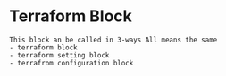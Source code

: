 #   Terraform Block 
```
This block an be called in 3-ways All means the same
- terraform block 
- terraform setting block 
- terrafrom configuration block  

```

